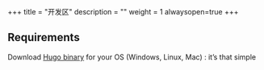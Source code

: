 +++
title = "开发区"
description = ""
weight = 1
alwaysopen=true
+++

## Requirements

Download [Hugo binary](https://gohugo.io/overview/installing/) for your OS (Windows, Linux, Mac) : it’s that simple


